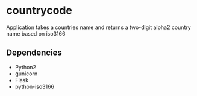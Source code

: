 # countrycode

Application takes a countries name and returns a two-digit alpha2 country name based on iso3166

## Dependencies
- Python2
- gunicorn
- Flask
- python-iso3166
